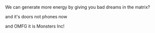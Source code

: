 We can generate more energy by giving you bad dreams in the matrix?

and it's doors not phones now

and OMFG it is Monsters Inc!